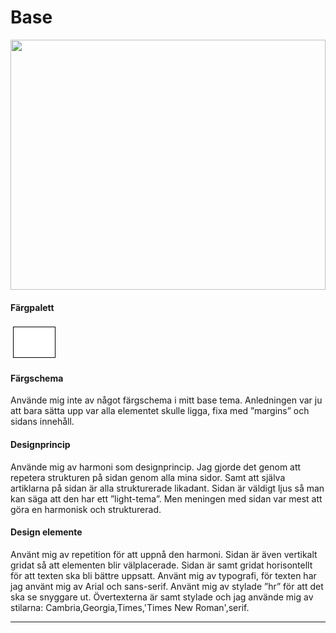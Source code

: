 Base
===============================

<img src="../htdocs/img/Skarmbild02.png" style="width: 100%; height: 400px">

<h4>Färgpalett</h4>
<table style="border-spacing: 4px; border-collapse: separate;">
<tbody><tr>
<td style="height: 50px; width: 50px; background-color: #FFFFFF; border: 1px solid black">
</td></tr>
</tbody></table>

<h4>Färgschema</h4>
Använde mig inte av något färgschema i mitt base tema. Anledningen var ju att bara sätta upp var alla elementet skulle ligga, fixa med ”margins” och sidans innehåll.

<h4>Designprincip</h4>
Använde mig av harmoni som designprincip. Jag gjorde det genom att repetera strukturen på sidan genom alla mina sidor. Samt att själva artiklarna på sidan är alla strukturerade likadant. Sidan är väldigt ljus så man kan säga att den har ett ”light-tema”. Men meningen med sidan var mest att göra en harmonisk och strukturerad.

<h4>Design elemente</h4>
Använt mig av repetition för att uppnå den harmoni. Sidan är även vertikalt gridat så att elementen blir välplacerade.  Sidan är samt gridat horisontellt för att texten ska bli bättre uppsatt. Använt mig av typografi, för texten har jag använt mig av Arial och sans-serif. Använt mig av stylade  ”hr” för att det ska se snyggare ut. Övertexterna är samt stylade och jag använde mig av stilarna: Cambria,Georgia,Times,'Times New Roman',serif.
<hr>
